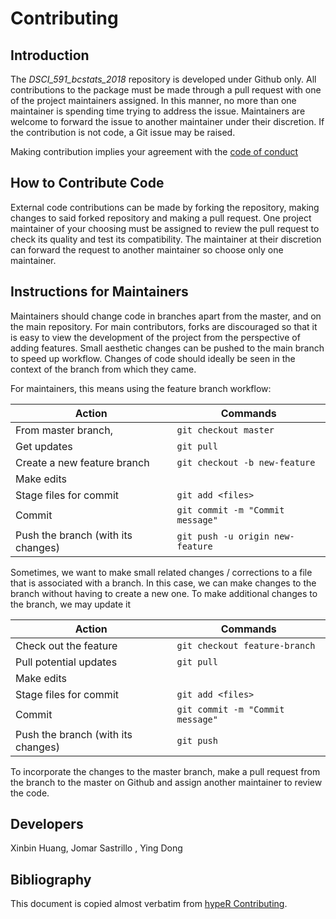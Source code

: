 # Contributing

## Introduction
The _DSCI_591_bcstats_2018_ repository is developed under Github only. All contributions to the package must be made through a pull request with one of the project maintainers assigned. In this manner, no more than one maintainer is spending time trying to address the issue. Maintainers are welcome to forward the issue to another maintainer under their discretion. If the contribution is not code, a Git issue may be raised.

Making contribution implies your agreement with the [code of conduct](CONDUCT.md)

## How to Contribute Code
External code contributions can be made by forking the repository, making changes to said forked repository and making a pull request. One project maintainer of your choosing must be assigned to review the pull request to check its quality and test its compatibility. The maintainer at their discretion can forward the request to another maintainer so choose only one maintainer.

## Instructions for Maintainers
Maintainers should change code in branches apart from the master, and on the main repository. For main contributors, forks are discouraged so that it is easy to view the development of the project from the perspective of adding features. Small aesthetic changes can be pushed to the main branch to speed up workflow. Changes of code should ideally be seen in the context of the branch from which they came.

For maintainers, this means using the feature branch workflow:

| Action | Commands |
| --- | --- |
| From master branch, | `git checkout master` |
| Get updates | `git pull` |
| Create a new feature branch | `git checkout -b new-feature` |
| Make edits | |
| Stage files for commit | `git add <files>` |
| Commit | `git commit -m "Commit message"` |
| Push the branch (with its changes)| `git push -u origin new-feature` |

Sometimes, we want to make small related changes / corrections to a file that is associated with a branch. In this case, we can make changes to the branch without having to create a new one. To make additional changes to the branch, we may update it

| Action | Commands |
| --- | --- |
| Check out the feature | `git checkout feature-branch` |
| Pull potential updates | `git pull` |
| Make edits | |
| Stage files for commit | `git add <files>` |
| Commit | `git commit -m "Commit message"` |
| Push the branch (with its changes)| `git push` |

To incorporate the changes to the master branch, make a pull request from the branch to the master on Github and assign another maintainer to review the code.

## Developers
Xinbin Huang, Jomar Sastrillo , Ying Dong

## Bibliography
This document is copied almost verbatim from [hypeR Contributing](https://github.com/UBC-MDS/hypeR/blob/master/CONTRIBUTING.md).
